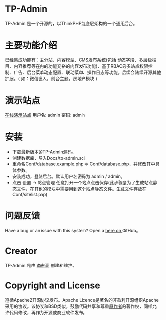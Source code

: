 # TP-Admin #
TP-Admin 是一个开源的，以ThinkPHP为底层架构的一个通用后台。

# 主要功能介绍 #
已经集成功能有：主分站、内容模型、CMS发布系统(包括 动态字段、多层级栏目、内容推荐等在内的功能充裕的内容发布功能)、基于RBAC的多站点权限控制、广告、后台菜单动态配置、联动菜单、操作日志等功能。后续会陆续开源其他扩展。( 如：微信嵌入，前台主题，房地产模块 )

# 演示站点 #
[在线演示站点](http://tp-admin.hhailuo.com/)
用户名: admin 密码: admin

# 安装 #
* 下载最新版本的TP-Admin源码。
* 创建数据库，导入Docs/tp-admin.sql。
* 重命名Conf/database.example.php => Conf/database.php，并修改其中具体参数。
* 安装成功，登陆后台。默认用户名密码为 admin / admin。
* 点击 设置 -> 站点管理 任意打开一个站点点击保存(此步骤是为了生成站点静态文件，在其他的模块中需要用到这个站点静态文件。生成文件存放在 Conf/sitelist.php)

# 问题反馈 #
Have a bug or an issue with this system? Open a  [ here on ](https://github.com/476552238li/TP-Admin/issues)  GitHub。

# Creator #
TP-Admin 是由 [李志亮](http://www.hhailuo.com) 创建和维护。

# Copyright and License #
遵循Apache2开源协议发布。Apache Licence是著名的非盈利开源组织Apache采用的协议。该协议和BSD类似，鼓励代码共享和尊重[原作者](http://www.hhailuo.com)的著作权，同样允许代码修改，再作为开源或商业软件发布。
